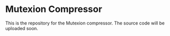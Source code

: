 # Mutexion Compressor

This is the repository for the Mutexion compressor. The source code will be uploaded soon.
